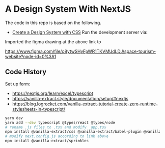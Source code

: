 # A Design System With NextJS

The code in this repo is based on the following.

- [Create a Design System with CSS](https://youtu.be/lRaL-8qZ0mM)
  Run the development server via:

Imported the figma drawing at the above link to

https://www.figma.com/file/o8ytwSHyFpWR1TKVMUdLDJ/space-tourism-website?node-id=0%3A1

## Code History

Set up form:

- https://nextjs.org/learn/excel/typescript
- https://vanilla-extract.style/documentation/setup/#nextjs
- https://blog.logrocket.com/vanilla-extract-tutorial-create-zero-runtime-stylesheets-in-typescript/

```bash
yarn dev
yarn add --dev typescript @types/react @types/node
# rename .js files to .tsx and modify _app.tsx
npm install @vanilla-extract/css @vanilla-extract/babel-plugin @vanilla-extract/next-plugin
# modify next.config.js according to link above
npm install @vanilla-extract/sprinkles
```
